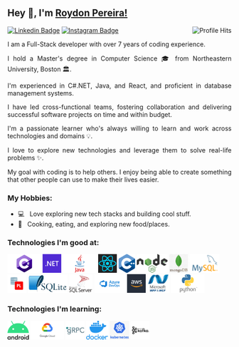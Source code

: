 ## Hey 👋, I'm [Roydon Pereira!](https://github.com/roydon-p/)

[![Linkedin Badge](https://img.shields.io/badge/-LinkedIn-0e76a8?style=flat-square&logo=Linkedin&logoColor=white)](https://linkedin.com/in/roydon-pereira)
[![Instagram Badge](https://img.shields.io/badge/-Instagram-e4405f?style=flat-square&logo=Instagram&logoColor=white)](https://instagram.com/r0yd0n/) <img align="right" alt="Profile Hits" src="https://komarev.com/ghpvc/?username=roydon-p&style=flat-square">

<p align="justify">I am a Full-Stack developer with over 7 years of coding experience.</p>
<p align="justify">I hold a Master's degree in Computer Science 🎓 from Northeastern University, Boston 🏛. </p>
<p align="justify">I'm experienced in C#.NET, Java, and React, and proficient in database management systems. </p>
<p align="justify">I have led cross-functional teams, fostering collaboration and delivering successful software projects on time and within budget.</p>
<p align="justify">I'm a passionate learner who's always willing to learn and work across technologies and domains 💡. </p>
<p align="justify"> I love to explore new technologies and leverage them to solve real-life problems ✨.</p>
<p align="justify">My goal with coding is to help others. I enjoy being able to create something that other people can use to make their lives easier.</p>

### My Hobbies:
- 💻 &nbsp; Love exploring new tech stacks and building cool stuff.
- 🍕 &nbsp; Cooking, eating, and exploring new food/places.


### Technologies I'm good at:
<a href=""><img alt="CSS 3" title="CSS 3" src="images/csharp.png" height="42"></a>
<a href=""><img alt="CSS 3" title="CSS 3" src="images/dotnet.png" height="42"></a>
<a href=""><img alt="CSS 3" title="CSS 3" src="images/java.png" height="42"></a>
<a href=""><img alt="CSS 3" title="CSS 3" src="images/react.png" height="42"></a>
<a href=""><img alt="CSS 3" title="CSS 3" src="images/cpp.png" height="42"></a>
<a href=""><img alt="CSS 3" title="CSS 3" src="images/node.png" height="42"></a>
<a href=""><img alt="CSS 3" title="CSS 3" src="images/mongo.jpeg" height="42"></a>
<a href=""><img alt="CSS 3" title="CSS 3" src="images/mysql.png" height="42"></a>
<a href=""><img alt="CSS 3" title="CSS 3" src="images/plsql.png" height="42"></a>
<a href=""><img alt="CSS 3" title="CSS 3" src="images/sqlite.jpeg" height="42"></a>
<a href=""><img alt="CSS 3" title="CSS 3" src="images/sqlserver.png" height="42"></a>
<a href=""><img alt="CSS 3" title="CSS 3" src="images/azure.png" height="42"></a>
<a href=""><img alt="CSS 3" title="CSS 3" src="images/aws.png" height="42"></a>
<a href=""><img alt="CSS 3" title="CSS 3" src="images/wpf.jpeg" height="42"></a>
<a href=""><img alt="CSS 3" title="CSS 3" src="images/python.png" height="42"></a>

### Technologies I'm learning:
<a href=""><img alt="CSS 3" title="CSS 3" src="images/android.png" height="42"></a>
<a href=""><img alt="CSS 3" title="CSS 3" src="images/gcp.png" height="42"></a>
<a href=""><img alt="CSS 3" title="CSS 3" src="images/grpc.png" height="42"></a>
<a href=""><img alt="CSS 3" title="CSS 3" src="images/docker.png" height="42"></a>
<a href=""><img alt="CSS 3" title="CSS 3" src="images/kuber.png" height="42"></a>
<a href=""><img alt="CSS 3" title="CSS 3" src="images/kafka.png" height="42"></a>
<!--
**roydon-p/roydon-p** is a ✨ _special_ ✨ repository because its `README.md` (this file) appears on your GitHub profile.

Here are some ideas to get you started:

- 🔭 I’m currently working on ...
- 🌱 I’m currently learning ...https://raw.githubusercontent.com/github/explore/80688e429a7d4ef2fca1e82350fe8e3517d3494d/topics/
- 👯 I’m looking to collaborate on ...
- 🤔 I’m looking for help with ...
- 💬 Ask me about ...
- 📫 How to reach me: ...
- 😄 Pronouns: ...
- ⚡ Fun fact: ...
-->
